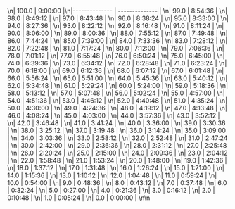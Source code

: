 \n|  100.0 | 9:00:00 |\n|-------------- | -------------- | \n| 99.0 | 8:54:36 | \n| 98.0 | 8:49:12 | \n| 97.0 | 8:43:48 | \n| 96.0 | 8:38:24 | \n| 95.0 | 8:33:00 | \n| 94.0 | 8:27:36 | \n| 93.0 | 8:22:12 | \n| 92.0 | 8:16:48 | \n| 91.0 | 8:11:24 | \n| 90.0 | 8:06:00 | \n| 89.0 | 8:00:36 | \n| 88.0 | 7:55:12 | \n| 87.0 | 7:49:48 | \n| 86.0 | 7:44:24 | \n| 85.0 | 7:39:00 | \n| 84.0 | 7:33:36 | \n| 83.0 | 7:28:12 | \n| 82.0 | 7:22:48 | \n| 81.0 | 7:17:24 | \n| 80.0 | 7:12:00 | \n| 79.0 | 7:06:36 | \n| 78.0 | 7:01:12 | \n| 77.0 | 6:55:48 | \n| 76.0 | 6:50:24 | \n| 75.0 | 6:45:00 | \n| 74.0 | 6:39:36 | \n| 73.0 | 6:34:12 | \n| 72.0 | 6:28:48 | \n| 71.0 | 6:23:24 | \n| 70.0 | 6:18:00 | \n| 69.0 | 6:12:36 | \n| 68.0 | 6:07:12 | \n| 67.0 | 6:01:48 | \n| 66.0 | 5:56:24 | \n| 65.0 | 5:51:00 | \n| 64.0 | 5:45:36 | \n| 63.0 | 5:40:12 | \n| 62.0 | 5:34:48 | \n| 61.0 | 5:29:24 | \n| 60.0 | 5:24:00 | \n| 59.0 | 5:18:36 | \n| 58.0 | 5:13:12 | \n| 57.0 | 5:07:48 | \n| 56.0 | 5:02:24 | \n| 55.0 | 4:57:00 | \n| 54.0 | 4:51:36 | \n| 53.0 | 4:46:12 | \n| 52.0 | 4:40:48 | \n| 51.0 | 4:35:24 | \n| 50.0 | 4:30:00 | \n| 49.0 | 4:24:36 | \n| 48.0 | 4:19:12 | \n| 47.0 | 4:13:48 | \n| 46.0 | 4:08:24 | \n| 45.0 | 4:03:00 | \n| 44.0 | 3:57:36 | \n| 43.0 | 3:52:12 | \n| 42.0 | 3:46:48 | \n| 41.0 | 3:41:24 | \n| 40.0 | 3:36:00 | \n| 39.0 | 3:30:36 | \n| 38.0 | 3:25:12 | \n| 37.0 | 3:19:48 | \n| 36.0 | 3:14:24 | \n| 35.0 | 3:09:00 | \n| 34.0 | 3:03:36 | \n| 33.0 | 2:58:12 | \n| 32.0 | 2:52:48 | \n| 31.0 | 2:47:24 | \n| 30.0 | 2:42:00 | \n| 29.0 | 2:36:36 | \n| 28.0 | 2:31:12 | \n| 27.0 | 2:25:48 | \n| 26.0 | 2:20:24 | \n| 25.0 | 2:15:00 | \n| 24.0 | 2:09:36 | \n| 23.0 | 2:04:12 | \n| 22.0 | 1:58:48 | \n| 21.0 | 1:53:24 | \n| 20.0 | 1:48:00 | \n| 19.0 | 1:42:36 | \n| 18.0 | 1:37:12 | \n| 17.0 | 1:31:48 | \n| 16.0 | 1:26:24 | \n| 15.0 | 1:21:00 | \n| 14.0 | 1:15:36 | \n| 13.0 | 1:10:12 | \n| 12.0 | 1:04:48 | \n| 11.0 | 0:59:24 | \n| 10.0 | 0:54:00 | \n| 9.0 | 0:48:36 | \n| 8.0 | 0:43:12 | \n| 7.0 | 0:37:48 | \n| 6.0 | 0:32:24 | \n| 5.0 | 0:27:00 | \n| 4.0 | 0:21:36 | \n| 3.0 | 0:16:12 | \n| 2.0 | 0:10:48 | \n| 1.0 | 0:05:24 | \n| 0.0 | 0:00:00 | \n\n